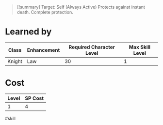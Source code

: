 >[!summary]
>Target: Self (Always Active)
>Protects against instant death.
>Complete protection.
# Learned by
| Class  | Enhancement | Required Character Level | Max Skill Level |
| ------ | ----------- | ---------- | --------- |
| Knight | Law         | 30         | 1         |
# Cost
| Level | SP Cost |
| ----- | ------- |
| 1     | 4       |

#skill 